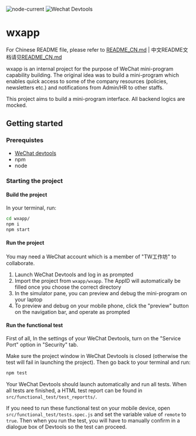 ![node-current](https://img.shields.io/node/v/eslint-loader) ![Wechat Devtools](https://img.shields.io/badge/Wechat%20Devtools-%3E%3D1.02.1907232-green)

# wxapp

For Chinese README file, please refer to [README_CN.md](https://github.com/awesome-devops-hub/wxapp/blob/master/README_CN.md) | 中文README文档请见[README_CN.md](https://github.com/awesome-devops-hub/wxapp/blob/master/README_CN.md)

wxapp is an internal project for the purpose of WeChat mini-program capability building. The original idea was to build a mini-program which enables quick access to some of the company resources (policies, newsletters etc.) and notifications from Admin/HR to other staffs. 

This project aims to build a mini-program interface. All backend logics are mocked. 


## Getting started

### Prerequistes

- [WeChat devtools](https://developers.weixin.qq.com/miniprogram/dev/devtools/download.html)
- npm
- node

### Starting the project

#### Build the project

In your terminal, run: 
```bash
cd wxapp/
npm i
npm start
```

#### Run the project

You may need a WeChat account which is a member of "TW工作坊" to collaborate. 

1. Launch WeChat Devtools and log in as prompted
1. Import the project from `wxapp/wxapp`. The AppID will automatically be filled once you choose the correct directory
1. In the simulator pane, you can preview and debug the mini-program on your laptop
1. To preview and debug on your mobile phone, click the "preview" button on the navigation bar, and operate as prompted

#### Run the functional test

First of all, In the settings of your WeChat Devtools, turn on the "Service Port" option in "Security" tab. 

Make sure the project window in WeChat Devtools is closed (otherwise the test will fail in launching the project). Then go back to your terminal and run: 
```bash
npm test
```
Your WeChat Devtools should launch automatically and run all tests. When all tests are finished, a HTML test report can be found in `src/functional_test/test_reportts/`. 

If you need to run these functional test on your mobile device, open `src/functional_test/tests.spec.js` and set the variable value of `remote` to `true`. Then when you run the test, you will have to manually confirm in a dialogue box of Devtools so the test can proceed. 
